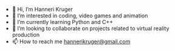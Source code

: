 - 👋 Hi, I’m Hanneri Kruger
- 👀 I’m interested in coding, video games and animation
- 🌱 I’m currently learning Python and C++
- 💞️ I’m looking to collaborate on projects related to virtual reality production
- 📫 How to reach me hannerikruger@gmail.com

<!---
Handale1808/Handale1808 is a ✨ special ✨ repository because its `README.md` (this file) appears on your GitHub profile.
You can click the Preview link to take a look at your changes.
--->

